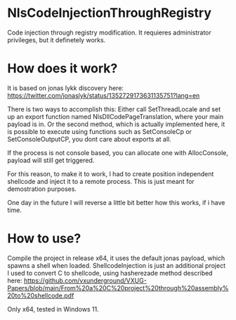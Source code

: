 # NlsCodeInjectionThroughRegistry
Code injection through registry modification.
It requieres administrator privileges, but it definetely works.
 
# How does it work?
It is based on jonas lykk discovery here: https://twitter.com/jonaslyk/status/1352729173631135751?lang=en

There is two ways to accomplish this: 
Either call SetThreadLocale and set up an export function named NlsDllCodePageTranslation, where your main payload is in.
Or the second method, which is actually implemented here, it is possible to execute using functions such as SetConsoleCp  or SetConsoleOutputCP, you dont care about exports at all.

If the process is not console based, you can allocate one with AllocConsole, payload will still get triggered.

For this reason, to make it to work, I had to create position independent shellcode and inject it to a remote process.
This is just meant for demostration purposes.

One day in the future I will reverse a little bit better how this works, if i have time.

# How to use?
Compile the project in release x64, it uses the default jonas payload, which spawns a shell when loaded.
ShellcodeInjection is just an additional project I used to convert C to shellcode, using hasherezade method described here:
https://github.com/vxunderground/VXUG-Papers/blob/main/From%20a%20C%20project%20through%20assembly%20to%20shellcode.pdf

Only x64, tested in Windows 11.
